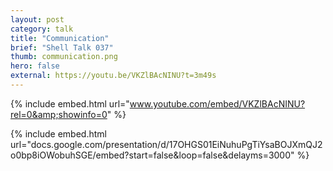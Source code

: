 ```yaml
---
layout: post
category: talk
title: "Communication"
brief: "Shell Talk 037"
thumb: communication.png
hero: false
external: https://youtu.be/VKZlBAcNINU?t=3m49s
---
```


{% include embed.html url="www.youtube.com/embed/VKZlBAcNINU?rel=0&amp;showinfo=0" %}

{% include embed.html url="docs.google.com/presentation/d/17OHGS01EiNuhuPgTiYsaBOJXmQJ2o0bp8iOWobuhSGE/embed?start=false&loop=false&delayms=3000" %}

